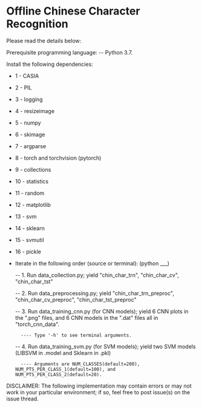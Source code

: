 # Offline Chinese Character Recognition
Please read the details below:

Prerequisite programming language: 
 -- Python 3.7.

Install the following dependencies: 
 - 1 - CASIA 
 - 2 - PIL 
 - 3 - logging
 - 4 - resizeimage
 - 5 - numpy
 - 6 - skimage
 - 7 - argparse
 - 8 - torch and torchvision (pytorch)
 - 9 - collections
 - 10 - statistics
 - 11 - random
 - 12 - matplotlib
 - 13 - svm
 - 14 - sklearn
 - 15 - svmutil
 - 16 - pickle
      
- Iterate in the following order (source or terminal): (python ___)

  -- 1. Run data_collection.py; yield "chin_char_trn", "chin_char_cv", "chin_char_tst"      
  
  -- 2. Run data_preprocessing.py; yield "chin_char_trn_preproc", "chin_char_cv_preproc", "chin_char_tst_preproc"
  
  -- 3. Run data_training_cnn.py (for CNN models); yield 6 CNN plots in  the ".png" files, and 6 CNN models in the ".dat" files all in "torch_cnn_data".
        
        ---- Type '-h' to see terminal arguments. 
        
  -- 4. Run data_training_svm.py (for SVM models); yield two SVM models (LIBSVM in .model and Sklearn in .pkl)
        
        ---- Arguments are NUM_CLASSES(default=200), NUM_PTS_PER_CLASS_1(default=100), and NUM_PTS_PER_CLASS_2(default=20).
        
       
DISCLAIMER: The following implementation may contain errors or may not work in your particular environment; if so, feel free to post issue(s) on the issue thread.
